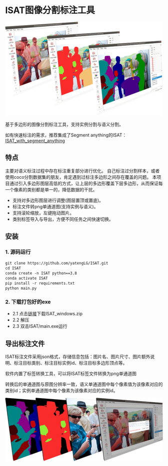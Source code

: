 # ISAT图像分割标注工具

![examples/demo/标注组合图.png](examples/demo/标注组合图.png)

基于多边形的图像分割标注工具，支持实例分割与语义分割。

如有快速标注的需求，推荐集成了Segment anything的ISAT：[ISAT_with_segment_anything](https://github.com/yatengLG/ISAT_with_segment_anything)

## 特点
主要对语义标注过程中存在标注重复部分进行优化。
自己标注过分割样本，或者使用coco分割数据集的朋友，肯定遇到过标注多边形之间存在覆盖的问题。
本项目通过引入多边形图层高低的方式，让上层的多边形覆盖下层多边形，从而保证每一个像素的类别都是单一的，降低数据的干扰。

* 支持对多边形图层进行调整(图层置顶或置底)。
* 标注文件转png单通道图(支持实例与语义)。
* 支持滚轮缩放，左键拖动图片。
* 类别标签导入与导出，方便不同任务之间快速切换。
## 安装
### 1. 源码运行
```shell
git clone https://github.com/yatengLG/ISAT.git
cd ISAT
conda create -n ISAT python==3.8
conda activate ISAT
pip install -r requirements.txt
python main.py
```
### 2. 下载打包好的exe
- 2.1 点击[链接](https://github.com/yatengLG/ISAT/releases/download/v1.0.0/ISAT_windows.zip)下载ISAT_windows.zip
- 2.2 解压
- 2.3 双击ISAT/main.exe运行

## 导出标注文件
ISAT标注文件采用json格式，存储信息包括：图片名、图片尺寸、图片额外说明、标注目标类别、标注目标实例id、标注目标多边形顶点等。

软件内置了标签转换工具，可以将ISAT标签文件转换为png单通道图

转换后的单通道图与原图分辨率一致，语义单通道图中每个像素值为该像素对应的类别id；实例单通道图中每个像素为该像素对应的实例id。

![examples/demo/将标注结果导出为png单通道图.png](examples/demo/将标注结果导出为png单通道图.png)
